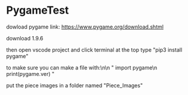 # PygameTest

dowload pygame link:
https://www.pygame.org/download.shtml

download 1.9.6 

then open vscode project and click terminal at the top
type "pip3 install pygame"

to make sure you can make a file with:\n\n
"
import pygame\n
print(pygame.ver)
"

put the piece images in a folder named "Piece_Images"
